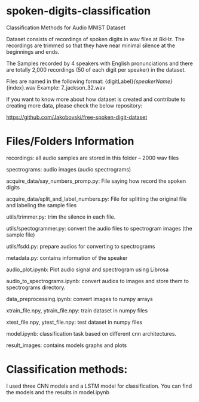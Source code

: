 # spoken-digits-classification
Classification Methods for Audio MNIST Dataset

Dataset consists of recordings of spoken digits in wav files at 8kHz. The recordings are trimmed so that they have near minimal silence at the beginnings and ends.

The Samples recorded by 4 speakers with English pronunciations and there are totally 2,000 recordings (50 of each digit per speaker) in the dataset.

Files are named in the following format: {digitLabel}_{speakerName}_{index}.wav Example: 7_jackson_32.wav

If you want to know more about how dataset is created and contribute to creating more data, please check the below repository:

https://github.com/Jakobovski/free-spoken-digit-dataset

# Files/Folders Information
recordings: all audio samples are stored in this folder – 2000 wav files

spectrograms: audio images (audio spectrograms)

acquire_data/say_numbers_promp.py: File saying how record the spoken digits

acquire_data/split_and_label_numbers.py: File for splitting the original file and labeling the sample files

utils/trimmer.py: trim the silence in each file.

utils/spectogrammer.py: convert the audio files to spectrogram images (the sample file)

utils/fsdd.py: prepare audios for converting to spectrograms

metadata.py: contains information of the speaker

audio_plot.ipynb: Plot audio signal and spectrogram using Librosa

audio_to_spectrograms.ipynb: convert audios to images and store them to spectrograms directory.

data_preprocessing.ipynb: convert images to numpy arrays

xtrain_file.npy, ytrain_file.npy: train dataset in numpy files

xtest_file.npy, ytest_file.npy: test dataset in numpy files

model.ipynb: classification task based on different cnn architectures.

result_images: contains models graphs and plots

# Classification methods:
I used three CNN models and a LSTM model for classification. You can find the models and the results in model.ipynb


